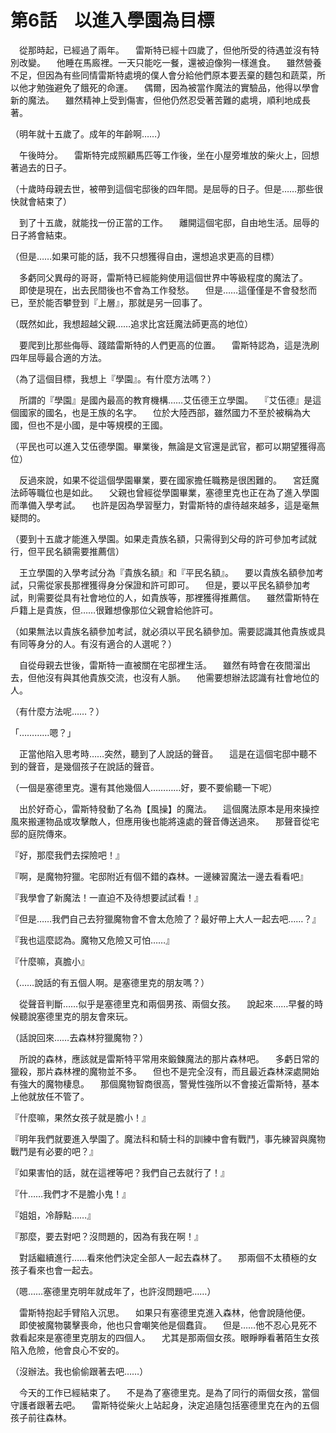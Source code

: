 # 第6話　以進入學園為目標

　從那時起，已經過了兩年。
　雷斯特已經十四歲了，但他所受的待遇並沒有特別改變。
　他睡在馬廄裡。一天只能吃一餐，還被迫像狗一樣進食。
　雖然營養不足，但因為有些同情雷斯特處境的僕人會分給他們原本要丟棄的麵包和蔬菜，所以他才勉強避免了餓死的命運。
　偶爾，因為被當作魔法的實驗品，他得以學會新的魔法。
　雖然精神上受到傷害，但他仍然忍受著苦難的處境，順利地成長著。

（明年就十五歲了。成年的年齡啊……）

　午後時分。
　雷斯特完成照顧馬匹等工作後，坐在小屋旁堆放的柴火上，回想著過去的日子。

（十歲時母親去世，被帶到這個宅邸後的四年間。是屈辱的日子。但是……那些很快就會結束了）

　到了十五歲，就能找一份正當的工作。
　離開這個宅邸，自由地生活。屈辱的日子將會結束。

（但是……如果可能的話，我不只想獲得自由，還想追求更高的目標）

　多虧同父異母的哥哥，雷斯特已經能夠使用這個世界中等級程度的魔法了。
　即使是現在，出去民間後也不會為工作發愁。
　但是……這僅僅是不會發愁而已，至於能否攀登到『上層』，那就是另一回事了。

（既然如此，我想超越父親……追求比宮廷魔法師更高的地位）

　要爬到比那些侮辱、踐踏雷斯特的人們更高的位置。
　雷斯特認為，這是洗刷四年屈辱最合適的方法。

（為了這個目標，我想上『學園』。有什麼方法嗎？）

　所謂的『學園』是國內最高的教育機構……艾伍德王立學園。
　『艾伍德』是這個國家的國名，也是王族的名字。
　位於大陸西部，雖然國力不至於被稱為大國，但也不是小國，是中等規模的王國。

（平民也可以進入艾伍德學園。畢業後，無論是文官還是武官，都可以期望獲得高位）

　反過來說，如果不從這個學園畢業，要在國家擔任職務是很困難的。
　宮廷魔法師等職位也是如此。
　父親也曾經從學園畢業，塞德里克也正在為了進入學園而準備入學考試。
　也許是因為學習壓力，對雷斯特的虐待越來越多，這是毫無疑問的。

（要到十五歲才能進入學園。如果走貴族名額，只需得到父母的許可參加考試就行，但平民名額需要推薦信）

　王立學園的入學考試分為『貴族名額』和『平民名額』。
　要以貴族名額參加考試，只需從家長那裡獲得身分保證和許可即可。
　但是，要以平民名額參加考試，則需要從具有社會地位的人，如貴族等，那裡獲得推薦信。
　雖然雷斯特在戶籍上是貴族，但……很難想像那位父親會給他許可。

（如果無法以貴族名額參加考試，就必須以平民名額參加。需要認識其他貴族或具有同等身分的人。有沒有適合的人選呢？）

　自從母親去世後，雷斯特一直被關在宅邸裡生活。
　雖然有時會在夜間溜出去，但他沒有與其他貴族交流，也沒有人脈。
　他需要想辦法認識有社會地位的人。

（有什麼方法呢……？）

「…………嗯？」

　正當他陷入思考時……突然，聽到了人說話的聲音。
　這是在這個宅邸中聽不到的聲音，是幾個孩子在說話的聲音。

（一個是塞德里克。還有其他幾個人…………好，要不要偷聽一下呢）

　出於好奇心，雷斯特發動了名為【風操】的魔法。
　這個魔法原本是用來操控風來搬運物品或攻擊敵人，但應用後也能將遠處的聲音傳送過來。
　那聲音從宅邸的庭院傳來。

『好，那麼我們去探險吧！』

『啊，是魔物狩獵。宅邸附近有個不錯的森林。一邊練習魔法一邊去看看吧』

『我學會了新魔法！一直迫不及待想要試試看！』

『但是……我們自己去狩獵魔物會不會太危險了？最好帶上大人一起去吧……？』

『我也這麼認為。魔物又危險又可怕……』

『什麼嘛，真膽小』

（……說話的有五個人啊。是塞德里克的朋友嗎？）

　從聲音判斷……似乎是塞德里克和兩個男孩、兩個女孩。
　說起來……早餐的時候聽說塞德里克的朋友會來玩。

（話說回來……去森林狩獵魔物？）

　所說的森林，應該就是雷斯特平常用來鍛鍊魔法的那片森林吧。
　多虧日常的獵殺，那片森林裡的魔物並不多。
　但也不是完全沒有，而且最近森林深處開始有強大的魔物棲息。
　那個魔物智商很高，警覺性強所以不會接近雷斯特，基本上他就放任不管了。

『什麼嘛，果然女孩子就是膽小！』

『明年我們就要進入學園了。魔法科和騎士科的訓練中會有戰鬥，事先練習與魔物戰鬥是有必要的吧？』

『如果害怕的話，就在這裡等吧？我們自己去就行了！』

『什……我們才不是膽小鬼！』

『姐姐，冷靜點……』

『那麼，要去對吧？沒問題的，因為有我在啊！』

　對話繼續進行……看來他們決定全部人一起去森林了。
　那兩個不太積極的女孩子看來也會一起去。

（嗯……塞德里克明年就成年了，也許沒問題吧……）

　雷斯特抱起手臂陷入沉思。
　如果只有塞德里克進入森林，他會說隨他便。
　即使被魔物襲擊喪命，他也只會嘲笑他是個蠢貨。
　但是……他不忍心見死不救看起來是塞德里克朋友的四個人。
　尤其是那兩個女孩。眼睜睜看著陌生女孩陷入危險，他會良心不安的。

（沒辦法。我也偷偷跟著去吧……）

　今天的工作已經結束了。
　不是為了塞德里克。是為了同行的兩個女孩，當個守護者跟著去吧。
　雷斯特從柴火上站起身，決定追隨包括塞德里克在內的五個孩子前往森林。